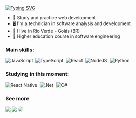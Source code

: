 [![Typing SVG](https://readme-typing-svg.demolab.com?font=Fira+Code&pause=1000&color=FFF&background=FFFFFF00&width=435&lines=Hello%2C+my+name+is+Caio+Geraldo%F0%9F%91%8B;Be+welcome+%E3%83%84+)](https://git.io/typing-svg)

- 🔭 Study and practice web development
- 🖥️ I'm a technician in software analysis and development
- 🌱 I live in Rio Verde - Goiás (BR)
- 📓 Higher education course in software engineering

 ### Main skills:
![JavaScript](https://img.shields.io/badge/javascript-%23323330.svg?style=for-the-badge&logo=javascript&logoColor=%23F7DF1E)&nbsp;
![TypeScript](https://img.shields.io/badge/typescript-%23007ACC.svg?style=for-the-badge&logo=typescript&logoColor=white)&nbsp;
![React](https://img.shields.io/badge/react-%2320232a.svg?style=for-the-badge&logo=react&logoColor=%2361DAFB)&nbsp;
![NodeJS](https://img.shields.io/badge/node.js-6DA55F?style=for-the-badge&logo=node.js&logoColor=white)&nbsp;
![Python](https://img.shields.io/badge/python-3670A0?style=for-the-badge&logo=python&logoColor=ffdd54)&nbsp;


### Studying in this moment:
![React Native](https://img.shields.io/badge/react_native-%2320232a.svg?style=for-the-badge&logo=react&logoColor=purple)&nbsp;
![.Net](https://img.shields.io/badge/.NET-5C2D91?style=for-the-badge&logo=.net&logoColor=white)&nbsp;
![C#](https://img.shields.io/badge/c%23-%23239120.svg?style=for-the-badge&logo=csharp&logoColor=white)&nbsp;

### See more
<div> 
  <a href="https://www.instagram.com/caiovaliati" target="_blank"><img src="https://img.shields.io/badge/-Instagram-%23E4405F?style=for-the-badge&logo=instagram&logoColor=white"</a>
  <a href = "mailto:cmp.1a.caio.b.valiati@gmail.com"> <img src="https://img.shields.io/badge/-Gmail-%23333?style=for-the-badge&logo=gmail&logoColor=white" target="_blank"></a>
  <a href="https://www.linkedin.com/in/caio-geraldo-botelho-valiati-7596a7224/" target="_blank"><img src="https://img.shields.io/badge/-LinkedIn-%230077B5?style=for-the-badge&logo=linkedin&logoColor=white" style="border-radius: 30px" target="_blank"></a> 
</div>
